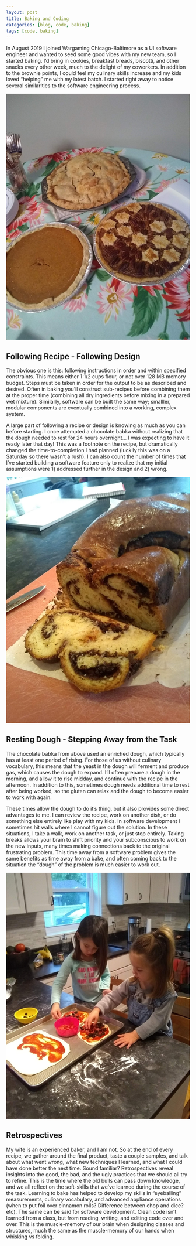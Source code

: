 ```yaml
---
layout: post
title: Baking and Coding
categories: [blog, code, baking]
tags: [code, baking]
---
```


In August 2019 I joined Wargaming Chicago-Baltimore as a UI software engineer and wanted to seed some good vibes with my new team, so I started baking.  I’d bring in cookies, breakfast breads, biscotti, and other snacks every other week, much to the delight of my coworkers.  In addition to the brownie points, I could feel my culinary skills increase and my kids loved “helping” me with my latest batch.  I started right away to notice several similarities to the software engineering process.

![Pies](/images/pies.jpg)
## Following Recipe - Following Design
The obvious one is this: following instructions in order and within specified constraints.  This means either 1 1/2 cups flour, or not over 128 MB memory budget.  Steps must be taken in order for the output to be as described and desired.  Often in baking you’ll construct sub-recipes before combining them at the proper time (combining all dry ingredients before mixing in a prepared wet mixture).  Similarly, software can be built the same way; smalller, modular components are eventually combined into a working, complex system.

A large part of following a recipe or design is knowing as much as you can before starting.  I once attempted a chocolate babka without realizing that the dough needed to rest for 24 hours overnight... I was expecting to have it ready later that day!  This was a footnote on the recipe, but dramatically changed the time-to-completion I had planned (luckily this was on a Saturday so there wasn’t a rush).  I can also count the number of times that I’ve started building a software feature only to realize that my initial assumptions were 1) addressed further in the design and 2) wrong.  

![Babka](/images/babka.jpg)
## Resting Dough - Stepping Away from the Task
The chocolate babka from above used an enriched dough, which typically has at least one period of rising.  For those of us without culinary vocabulary, this means that the yeast in the dough will ferment and produce gas, which causes the dough to expand.  I’ll often prepare a dough in the morning, and allow it to rise midday, and continue with the recipe in the afternoon.  In addition to this, sometimes dough needs additional time to rest after being worked, so the gluten can relax and the dough to become easier to work with again.  

These times allow the dough to do it’s thing, but it also provides some direct advantages to me.  I can review the recipe, work on another dish, or do something else entirely like play with my kids.  In software development I sometimes hit walls where I cannot figure out the solution.  In these situations, I take a walk, work on another task, or just stop entirely.  Taking breaks allows your brain to shift priority and your subconscious to work on the new inputs, many times making connections back to the original frustrating problem. This time away from a software problem gives the same benefits as time away from a bake, and often coming back to the situation the “dough” of the problem is much easier to work out.

![Pizza](/images/pizza.jpg)
## Retrospectives
My wife is an experienced baker, and I am not.  So at the end of every recipe, we gather around the final product, taste a couple samples, and talk about what went wrong, what new techniques I learned, and what I could have done better the next time.  Sound familiar?  Retrospectives reveal insights into the good, the bad, and the ugly practices that we should all try to refine.  This is the time where the old bulls can pass down knowledge, and we all reflect on the soft-skills that we’ve learned during the course of the task.  Learning to bake has helped to develop my skills in “eyeballing” measurements, culinary vocabulary, and advanced appliance operations (when to put foil over cinnamon rolls?  Difference between chop and dice? etc).  The same can be said for software development.  Clean code isn’t learned from a class, but from reading, writing, and editing code over and over.  This is the muscle-memory of our brain when designing classes and structures, much the same as the muscle-memory of our hands when whisking vs folding.  
